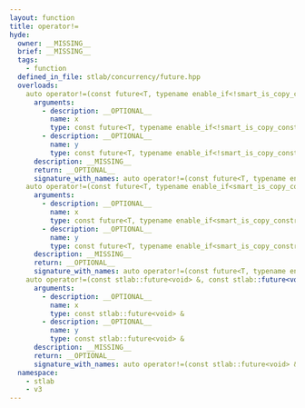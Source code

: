 ```yaml
---
layout: function
title: operator!=
hyde:
  owner: __MISSING__
  brief: __MISSING__
  tags:
    - function
  defined_in_file: stlab/concurrency/future.hpp
  overloads:
    auto operator!=(const future<T, typename enable_if<!smart_is_copy_constructible_v<typename conditional<std::is_void_v<T>, monostate, T>::type>, void>::type> &, const future<T, typename enable_if<!smart_is_copy_constructible_v<typename conditional<std::is_void_v<T>, monostate, T>::type>, void>::type> &) -> bool:
      arguments:
        - description: __OPTIONAL__
          name: x
          type: const future<T, typename enable_if<!smart_is_copy_constructible_v<typename conditional<std::is_void_v<T>, monostate, T>::type>, void>::type> &
        - description: __OPTIONAL__
          name: y
          type: const future<T, typename enable_if<!smart_is_copy_constructible_v<typename conditional<std::is_void_v<T>, monostate, T>::type>, void>::type> &
      description: __MISSING__
      return: __OPTIONAL__
      signature_with_names: auto operator!=(const future<T, typename enable_if<!smart_is_copy_constructible_v<typename conditional<std::is_void_v<T>, monostate, T>::type>, void>::type> & x, const future<T, typename enable_if<!smart_is_copy_constructible_v<typename conditional<std::is_void_v<T>, monostate, T>::type>, void>::type> & y) -> bool
    auto operator!=(const future<T, typename enable_if<smart_is_copy_constructible_v<typename conditional<std::is_void_v<T>, monostate, T>::type>, void>::type> &, const future<T, typename enable_if<smart_is_copy_constructible_v<typename conditional<std::is_void_v<T>, monostate, T>::type>, void>::type> &) -> bool:
      arguments:
        - description: __OPTIONAL__
          name: x
          type: const future<T, typename enable_if<smart_is_copy_constructible_v<typename conditional<std::is_void_v<T>, monostate, T>::type>, void>::type> &
        - description: __OPTIONAL__
          name: y
          type: const future<T, typename enable_if<smart_is_copy_constructible_v<typename conditional<std::is_void_v<T>, monostate, T>::type>, void>::type> &
      description: __MISSING__
      return: __OPTIONAL__
      signature_with_names: auto operator!=(const future<T, typename enable_if<smart_is_copy_constructible_v<typename conditional<std::is_void_v<T>, monostate, T>::type>, void>::type> & x, const future<T, typename enable_if<smart_is_copy_constructible_v<typename conditional<std::is_void_v<T>, monostate, T>::type>, void>::type> & y) -> bool
    auto operator!=(const stlab::future<void> &, const stlab::future<void> &) -> bool:
      arguments:
        - description: __OPTIONAL__
          name: x
          type: const stlab::future<void> &
        - description: __OPTIONAL__
          name: y
          type: const stlab::future<void> &
      description: __MISSING__
      return: __OPTIONAL__
      signature_with_names: auto operator!=(const stlab::future<void> & x, const stlab::future<void> & y) -> bool
  namespace:
    - stlab
    - v3
---
```


